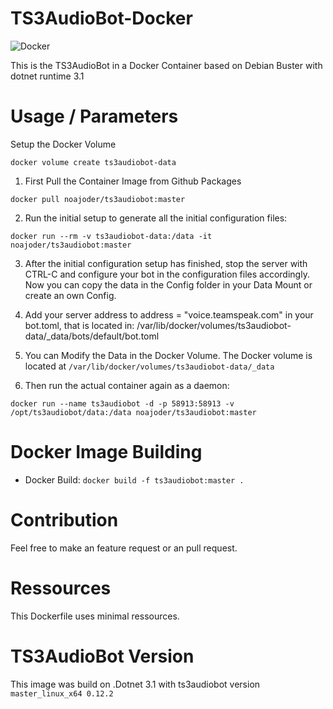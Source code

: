 # TS3AudioBot-Docker

![Docker](https://github.com/CookieCr2nk/TS3AudioBot-Docker/workflows/Docker/badge.svg?branch=master)

This is the TS3AudioBot in a Docker Container based on Debian Buster with dotnet runtime 3.1

# Usage / Parameters

Setup the Docker Volume

```
docker volume create ts3audiobot-data
```
1. First Pull the Container Image from Github Packages

```docker pull noajoder/ts3audiobot:master```

2. Run the initial setup to generate all the initial configuration files:

```docker run --rm -v ts3audiobot-data:/data -it noajoder/ts3audiobot:master```

3. After the initial configuration setup has finished, stop the server with CTRL-C and configure your bot in the configuration files accordingly. Now you can copy the data in the Config folder in your Data Mount or create an own Config.

4. Add your server address to address = "voice.teamspeak.com" in your bot.toml, that is located in: /var/lib/docker/volumes/ts3audiobot-data/_data/bots/default/bot.toml

5. You can Modify the Data in the Docker Volume. The Docker volume is located at ```/var/lib/docker/volumes/ts3audiobot-data/_data```

6. Then run the actual container again as a daemon:

```docker run --name ts3audiobot -d -p 58913:58913 -v /opt/ts3audiobot/data:/data noajoder/ts3audiobot:master```


# Docker Image Building

* Docker Build:  ```docker build -f ts3audiobot:master . ```

# Contribution

Feel free to make an feature request or an pull request.

# Ressources

This Dockerfile uses minimal ressources.

# TS3AudioBot Version

This image was build on .Dotnet 3.1 with ts3audiobot version ```master_linux_x64 0.12.2```
